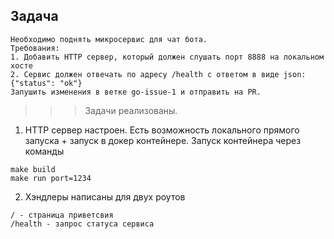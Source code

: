 ## Задача
```
Необходимо поднять микросервис для чат бота.
Требования:
1. Добавить HTTP сервер, который должен слушать порт 8888 на локальном хосте
2. Сервис должен отвечать по адресу /health с ответом в виде json: {"status": "ok"}
Запушить изменения в ветке go-issue-1 и отправить на PR.
```

>>> Задачи реализованы.

1) HTTP сервер настроен. Есть возможность локального прямого запуска + запуск в докер контейнере. Запуск контейнера через команды

```
make build
make run port=1234
```

2) Хэндлеры написаны для двух роутов

```
/ - страница приветсвия
/health - запрос статуса сервиса
```